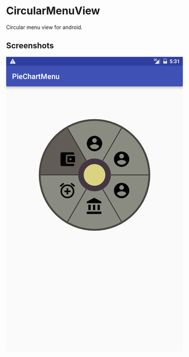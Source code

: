 # CircularMenuView
Circular menu view for android.
## Screenshots

![Main screen][screen1]

[screen1]: snap/snap1.png
